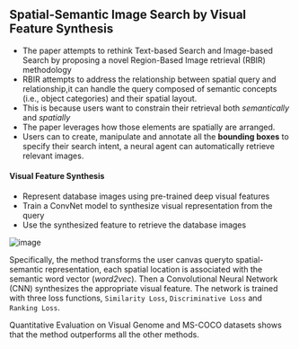## Spatial-Semantic Image Search by Visual Feature Synthesis

- The paper attempts to rethink Text-based Search and Image-based Search by proposing a novel Region-Based Image retrieval (RBIR) methodology
- RBIR attempts to address the relationship between spatial query and relationship,it can handle the query composed of semantic concepts (i.e., object categories) and their spatial layout.
- This is because users want to constrain their retrieval both _semantically_ and _spatially_
- The paper leverages how those elements are spatially are arranged.
- Users can to create, manipulate and annotate all the **bounding boxes** to specify their search intent, a neural agent can automatically retrieve relevant images.


#### Visual Feature Synthesis

- Represent database images using pre-trained deep visual features
- Train a ConvNet model to synthesize visual representation from the query
- Use the synthesized feature to retrieve the database images


![image](https://user-images.githubusercontent.com/7057078/33227716-9663ec6e-d15e-11e7-8e88-7c2670863fdf.png)

Specifically, the method transforms the user canvas queryto spatial-semantic representation, each spatial location is associated with the semantic word vector (_word2vec_). Then a Convolutional Neural Network (CNN) synthesizes the appropriate visual feature. The network is trained with three loss functions, `Similarity Loss`, `Discriminative Loss` and `Ranking Loss`.

Quantitative Evaluation on Visual Genome and MS-COCO datasets shows that the method outperforms all the other methods. 
